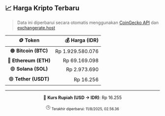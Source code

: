 

<!-- HARGA_KRIPTO -->
## 📈 Harga Kripto Terbaru

> Data ini diperbarui secara otomatis menggunakan [CoinGecko API](https://www.coingecko.com/) dan [exchangerate.host](https://exchangerate.host/)

<div align="center">

| 🪙 Token | 💰 Harga (IDR) |
|:------:|---------------:|
| 🟠 **Bitcoin (BTC)**   | Rp 1.929.580.076 |
| 🔵 **Ethereum (ETH)**  | Rp 69.169.098 |
| 🟣 **Solana (SOL)**    | Rp 2.973.690 |
| 🟢 **Tether (USDT)**   | Rp 16.256 |

---

💱 **Kurs Rupiah (USD → IDR)**: Rp 16.255

🕒 <sub>Terakhir diperbarui: 11/8/2025, 02.56.36</sub>

</div>
<!-- /HARGA_KRIPTO -->